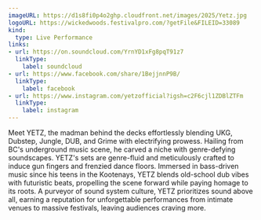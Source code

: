 ```yaml
---
imageURL: https://d1s8fi0p4o2ghp.cloudfront.net/images/2025/Yetz.jpg
logoURL: https://wickedwoods.festivalpro.com/?getFile&FILEID=33089
kind:
  type: Live Performance
links:
- url: https://on.soundcloud.com/YrnYD1xFg8pqT91z7
  linkType:
    label: soundcloud
- url: https://www.facebook.com/share/1BejjnnP9B/
  linkType:
    label: facebook
- url: https://www.instagram.com/yetzofficial?igsh=c2F6cjl1ZDBlZTFm
  linkType:
    label: instagram
---
```

Meet YETZ, the madman behind the decks effortlessly blending UKG, Dubstep, Jungle,
DUB, and Grime with electrifying prowess. Hailing from BC's underground music scene,
he carved a niche with genre-defying soundscapes. YETZ's sets are genre-fluid and
meticulously crafted to induce gun fingers and frenzied dance floors. Immersed in
bass-driven music since his teens in the Kootenays, YETZ blends old-school dub vibes
with futuristic beats, propelling the scene forward while paying homage to its roots. A
purveyor of sound system culture, YETZ prioritizes sound above all, earning a reputation
for unforgettable performances from intimate venues to massive festivals, leaving
audiences craving more.
